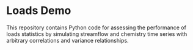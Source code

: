 # Loads Demo
This repository contains Python code for assessing the performance of loads statistics by simulating streamflow and chemistry time series with arbitrary correlations and variance relationships.
